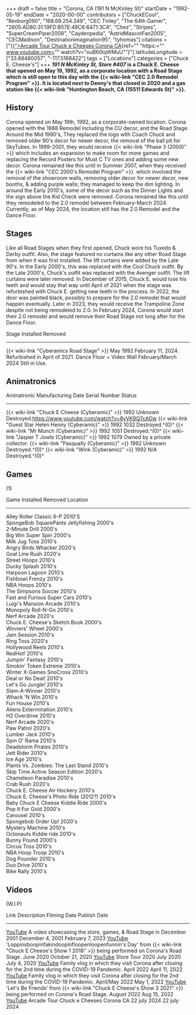 +++
draft = false
title = "Corona, CA (191 N McKinley St)"
startDate = "1992-05-19"
endDate = "2020-00-00"
contributors = ["ChuckECool", "Rexburg090", "168.69.254.249", "CEC Tinley", "The 64th Gamer", "2605:AD80:31:19FD:B57E:48C6:6471:3CA", "Chez", "Stripes", "SuperCreamPiper2008", "Caydenpedia", "AstridMascotFan2005", "CECMadison", "Destinationimagination95", "tyhomas"]
citations = ["[}}">Arcade Tour Chuck e Cheeses Corona CA](%22%7B%7B%3C){ref="" "https:="" www.youtube.com="" watch?v="ouB60iqWMuU""}"]
latitudeLongitude = ["33.88480057", "-117.5168422"]
tags = ["Locations"]
categories = ["Chuck E. Cheese's"]
+++
***191 N McKinley St, Store #407* is a Chuck E. Cheese that opened on May 19, 1992, as a corporate location with a Road Stage which is still open to this day with the {{< wiki-link "CEC 2.0 Remodel Program" >}}.
It is located next to Denny's that closed in 2020 and a gas station like {{< wiki-link "Huntington Beach, CA (15511 Edwards St)" >}}.**

## History

Corona opened on May 19th, 1992, as a corporate-owned location. Corona opened with the 1988 Remodel including the CU decor, and the Road Stage. Around the Mid 1990's, They replaced the logo with Coach Chuck and removed older 90's decor for newer decor, the removal of the ball pit for SkyTubes. In 1999-2001, they would receive {{< wiki-link "Phase 3 (2000)" >}} which includes an expansion to make room for more games and replacing the Record Posters for Must C TV ones and adding some new decor. Corona remained like this until in Summer 2007, when they received the {{< wiki-link "CEC 2000's Remodel Program" >}}. which involved the removal of the showroom walls, removing older decor for newer decor, new booths, & adding purple walls; they managed to keep the dim lighting. In around the Early 2010's, some of the decor such as the Dinner Lights and the sign above the Kid Check were removed. Corona remained like this until they remodeled to the 2.0 remodel between February-March 2024. Currently, as of May 2024, the location still has the 2.0 Remodel and the Dance Floor.

## Stages

Like all Road Stages when they first opened, Chuck wore his Tuxedo & Derby outfit. Also, the stage featured no curtains like any other Road Stage from when it was first installed. The lift curtains were added by the Late 90's. In the Early 2000's, this was replaced with the Cool Chuck outfit. By the Late 2000's, Chuck's outfit was replaced with the Avenger outfit. The lift curtains were later removed. In December of 2015, Chuck E. would lose his teeth and would stay that way until April of 2021 when the stage was refurbished with Chuck E. getting new teeth in the process. In 2022, the door was painted black, possibly to prepare for the 2.0 remodel that would happen eventually. Later in 2023, they would receive the Trampoline Zone despite not being remodeled to 2.0.
In February 2024, Corona would start their 2.0 remodel and would remove their Road Stage not long after for the Dance Floor.

  Stage                                           Installed             Removed
  ----------------------------------------------- --------------------- --------------------------------------------------
  {{< wiki-link "Cyberamics Road Stage" >}}   May 1992              February 11, 2024. Refurbished in April of 2021.
  Dance Floor + Video Wall                        February/March 2024   Still in Use.

## Animatronics

  Animatronic                                                  Manufacturing Date   Serial Number   Status
  ------------------------------------------------------------ -------------------- --------------- -------------------------------------------------------
  {{< wiki-link "Chuck E Cheese (Cyberamic)" >}}           1992                 Unknown         Destroyed.https://www.youtube.com/watch?v=8yVK9Q7cADw
  {{< wiki-link "Guest Star Helen Henny (Cyberamic)" >}}   1992                 1032            Destroyed.^(0)^
  {{< wiki-link "Mr Munch (Cyberamic)" >}}                 1992                 1051            Destroyed.^(0)^
  {{< wiki-link "Jasper T Jowls (Cyberamic)" >}}           1992                 1079            Owned by a private collector.
  {{< wiki-link "Pasqually (Cyberamic)" >}}                1992                 Unknown         Destroyed.^(0)^
  {{< wiki-link "Wink (Cyberamic)" >}}                     1992                 N/A             Destroyed.^(0)^

## Games

(1)

  Game                                    Installed   Removed   Location
  --------------------------------------- ----------- --------- ----------
  Alley Roller Classic 6-P                2010'S               
  SpongeBob SquarePants Jellyfishing      2000's               
  2-Minute Drill                          2000's               
  Big Win Super Spin                      2000's               
  Milk Jug Toss                           2010's               
  Angry Birds Whacker                     2020's               
  Goal Line Rush                          2020's               
  Street Hoops                            2010's               
  Ducky Splash                            2010's               
  Harpoon Lagoon                          2010's               
  Fishbowl Frenzy                         2010's               
  NBA Hoops                               2010's               
  The Simpsons Soccer                     2010's               
  Fast and Furious Super Cars             2010's               
  Luigi's Mansion Arcade                 2010's               
  Monopoly Roll-N-Go                      2010's               
  Nerf Arcade                             2020's               
  Chuck E. Cheese's Sketch Book          2000's               
  Winners' Wheel                         2000's               
  Jam Session                             2010's               
  Ring Toss                               2020's               
  Hollywood Reels                         2010's               
  RedHot!                                 2010's               
  Jumpin' Fantasy                        2010's               
  Smokin' Token Extreme                  2010's               
  Winter X-Games SnoCross                 2010's               
  Deal or No Deal!                        2010's               
  Let's Go Jungle!                       2010's               
  Slam-A-Winner                           2010's               
  Whack 'N Win                           2010's               
  Fun House                               2010's               
  Aliens Extermination                    2010's               
  H2 Overdrive                            2010's               
  Nerf Arcade                             2020's               
  Paw Patrol                              2020's               
  Lumber Jack                             2010's               
  Spin O' Rama                           2010's               
  Deadstorm Pirates                       2010's               
  Jett Rider                              2010's               
  Ice Age                                 2010's               
  Plants Vs. Zombies: The Last Stand      2010's               
  Skip Time Active Season Edition         2020's               
  Chameleon Paradise                      2010's               
  Crab Rush                               2020's               
  Chuck E. Cheese Air Hockery             2010's               
  Chuck E. Cheese's Photo Ride (2012?)   2010's               
  Baby Chuck E Cheese Kiddie Ride         2000's               
  Pop It For Gold                         2000's               
  Carousel                                2010's               
  Spongebob Order Up!                     2020's               
  Mystery Machine                         2010's               
  Octonauts Kiddie ride                   2010's               
  Bunny Pound                             2000's               
  Circus Toss                             2010's               
  NBA Hoop Troop                          2010's               
  Dog Pounder                             2010's               
  Duo Drive                               2010's               
  Bike Rally                              2010's               

## Videos

(W.I.P)

  Link                                                     Description                                                                                                                                                  Filming Date       Publish Date
  -------------------------------------------------------- ------------------------------------------------------------------------------------------------------------------------------------------------------------ ------------------ ------------------
  [YouTube](https://www.youtube.com/watch?v=YdhZ6DfWz-M)   A video showcasing the store, games, & Road Stage in December 2001                                                                                           December 4, 2001   February 7, 2023
  [YouTube](https://www.youtube.com/watch?v=3p4lDqv9TRo)   'Loppinsboopinfakindoopinfloopenloopenfunnin's Day' from {{< wiki-link "Chuck E Cheese's Show 1 2018" >}} being performed on Corona's Road Stage.   June 2020          October 21, 2020
  [YouTube](https://www.youtube.com/watch?v=ojQbbMdYxmA)   Store Tour 2020                                                                                                                                              July 2020          July 4, 2020
  [YouTube](https://www.youtube.com/watch?v=zupbeIl4kCE)   Family vlog in which they visit Corona after closing for the 2nd time during the COVID-19 Pandemic.                                                          April 2022         April 11, 2022
  [YouTube](https://www.youtube.com/watch?v=TucZ8US7tyo)   Family vlog in which they visit Corona after closing for the 2nd time during the COVID-19 Pandemic.                                                          April/May 2022     May 1, 2022
  [YouTube](https://www.youtube.com/watch?v=TNmKGMxseFo)   'Let's Be Friends' from {{< wiki-link "Chuck E Cheese's Show 3 2021" >}} being performed on Corona's Road Stage.                                    August 2022        Aug 15, 2022
  [YouTube](https://www.youtube.com/watch?v=ouB60iqWMuU)   Arcade Tour Chuck e Cheeses Corona CA                                                                                                                        22 july 2024       22 july 2024
